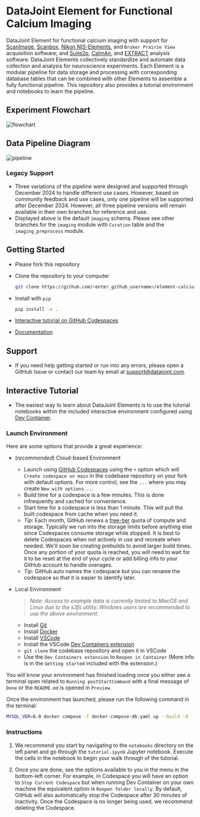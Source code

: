 # DataJoint Element for Functional Calcium Imaging

DataJoint Element for functional calcium imaging with support for
[ScanImage](https://docs.scanimage.org/), [Scanbox](https://scanbox.org/), [Nikon
NIS-Elements](https://www.microscope.healthcare.nikon.com/products/software/nis-elements),
and `Bruker Prairie View` acquisition software; and
[Suite2p](https://github.com/MouseLand/suite2p),
[CaImAn](https://github.com/flatironinstitute/CaImAn), and
[EXTRACT](https://github.com/schnitzer-lab/EXTRACT-public) analysis software. DataJoint
Elements collectively standardize and automate data collection and analysis for
neuroscience experiments. Each Element is a modular pipeline for data storage and
processing with corresponding database tables that can be combined with other Elements
to assemble a fully functional pipeline. This repository also provides a tutorial
environment and notebooks to learn the pipeline.

## Experiment Flowchart

![flowchart](https://raw.githubusercontent.com/datajoint/element-calcium-imaging/main/images/flowchart.svg)

## Data Pipeline Diagram

![pipeline](https://raw.githubusercontent.com/datajoint/element-calcium-imaging/main/images/pipeline_imaging_no_curation.svg)

### Legacy Support

+ Three variations of the pipeline were designed and supported through December 2024 to
  handle different use cases. However, based on community feedback and use cases, only
  one pipeline will be supported after December 2024. However, all three pipeline
  versions will remain available in their own branches for reference and use.
+ Displayed above is the default `imaging` schema. Please see other branches for the
  `imaging` module with `Curation` table and the `imaging_preprocess` module.

## Getting Started

+ Please fork this repository

+ Clone the repository to your computer

  ```bash
  git clone https://github.com/<enter_github_username>/element-calcium-imaging.git
  ```

+ Install with `pip`

  ```bash
  pip install -e .
  ```

+ [Interactive tutorial on GitHub Codespaces](#interactive-tutorial)

+ [Documentation](https://docs.datajoint.com/elements/element-calcium-imaging/)

## Support

+ If you need help getting started or run into any errors, please open a GitHub Issue 
or contact our team by email at support@datajoint.com.

## Interactive Tutorial

+ The easiest way to learn about DataJoint Elements is to use the tutorial notebooks
  within the included interactive environment configured using [Dev
  Container](https://containers.dev/).

### Launch Environment

Here are some options that provide a great experience:

+ (*recommended*) Cloud-based Environment
  + Launch using [GitHub Codespaces](https://github.com/features/codespaces) using the
    `+` option which will `Create codespace on main` in the codebase repository on your
    fork with default options. For more control, see the `...` where you may create `New
    with options...`.
  + Build time for a codespace is a few minutes. This is done infrequently and cached
    for convenience.
  + Start time for a codespace is less than 1 minute. This will pull the built codespace
    from cache when you need it.
  + *Tip*: Each month, GitHub renews a
    [free-tier](https://docs.github.com/en/billing/managing-billing-for-github-codespaces/about-billing-for-github-codespaces#monthly-included-storage-and-core-hours-for-personal-accounts)
    quota of compute and storage. Typically we run into the storage limits before
    anything else since Codespaces consume storage while stopped. It is best to delete
    Codespaces when not actively in use and recreate when needed. We'll soon be creating
    prebuilds to avoid larger build times. Once any portion of your quota is reached,
    you will need to wait for it to be reset at the end of your cycle or add billing
    info to your GitHub account to handle overages.
  + *Tip*: GitHub auto names the codespace but you can rename the codespace so that it
    is easier to identify later.

+ Local Environment
  > *Note: Access to example data is currently limited to MacOS and Linux due to the
  > s3fs utility. Windows users are recommended to use the above environment.*
  + Install [Git](https://git-scm.com/book/en/v2/Getting-Started-Installing-Git)
  + Install [Docker](https://docs.docker.com/get-docker/)
  + Install [VSCode](https://code.visualstudio.com/)
  + Install the VSCode [Dev Containers
    extension](https://marketplace.visualstudio.com/items?itemName=ms-vscode-remote.remote-containers)
  + `git clone` the codebase repository and open it in VSCode
  + Use the `Dev Containers extension` to `Reopen in Container` (More info is in the
    `Getting started` included with the extension.)

You will know your environment has finished loading once you either see a terminal open
related to `Running postStartCommand` with a final message of `Done` or the `README.md`
is opened in `Preview`.

Once the environment has launched, please run the following command in the terminal:
```sh
MYSQL_VER=8.0 docker compose -f docker-compose-db.yaml up --build -d
```

### Instructions

1. We recommend you start by navigating to the `notebooks` directory on the left panel
   and go through the `tutorial.ipynb` Jupyter notebook. Execute the cells in the
   notebook to begin your walk through of the tutorial.

2. Once you are done, see the options available to you in the menu in the bottom-left
   corner. For example, in Codespace you will have an option to `Stop Current Codespace`
   but when running Dev Container on your own machine the equivalent option is `Reopen
   folder locally`. By default, GitHub will also automatically stop the Codespace after
   30 minutes of inactivity.  Once the Codespace is no longer being used, we recommend
   deleting the Codespace.

